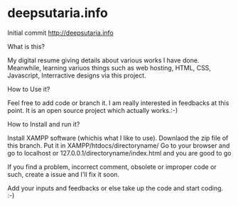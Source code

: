 deepsutaria.info
================

Initial commit
http://deepsutaria.info

What is this?

My digital resume giving details about various works I have done. Meanwhile, learning variuos things such as web hosting, HTML, CSS, Javascript, Interractive designs via this project.

How to Use it?

Feel free to add code or branch it. I am really interested in feedbacks at this point. It is an open source project which actually works.:-)

How to Install and run it?

Install XAMPP software (whichis what I like to use). Downlaod the zip file of this branch. Put it in XAMPP/htdocs/directoryname/
Go to your browser and go to localhost or 127.0.0.1/directoryname/index.html and you are good to go

If you find a problem, incorrect comment, obsolete or improper code or such, create a issue and I'll fix it soon.

Add your inputs and feedbacks or else take up the code and start coding. :-)






